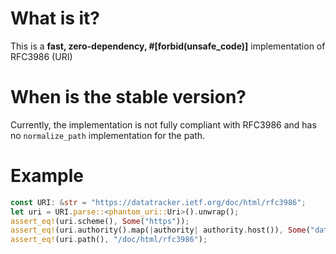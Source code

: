 # What is it?
This is a **fast, zero-dependency, #[forbid(unsafe_code)]** implementation of RFC3986 (URI)
# When is the stable version?
Currently, the implementation is not fully compliant with RFC3986 and has no `normalize_path` implementation for the path.
# Example
```rust
const URI: &str = "https://datatracker.ietf.org/doc/html/rfc3986";
let uri = URI.parse::<phantom_uri::Uri>().unwrap();
assert_eq!(uri.scheme(), Some("https"));
assert_eq!(uri.authority().map(|authority| authority.host()), Some("datatracker.ietf.org"));
assert_eq!(uri.path(), "/doc/html/rfc3986");
```

